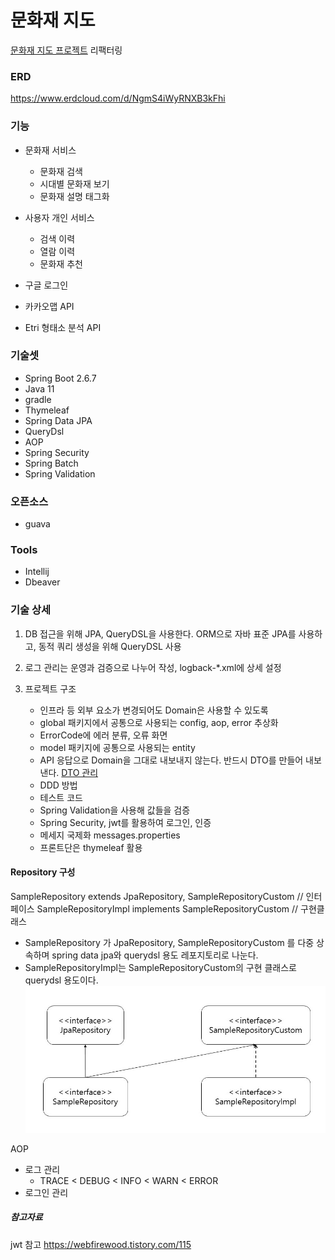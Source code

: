 # 문화재 지도
[문화재 지도 프로젝트](https://github.com/uyeonH/CulturalPropertyMap) 리팩터링

### ERD
https://www.erdcloud.com/d/NgmS4iWyRNXB3kFhi

### 기능

- 문화재 서비스
    - 문화재 검색
    - 시대별 문화재 보기
    - 문화재 설명 태그화
  
- 사용자 개인 서비스
    - 검색 이력
    - 열람 이력
    - 문화재 추천
  

- 구글 로그인
- 카카오맵 API
- Etri 형태소 분석 API

### 기술셋

- Spring Boot 2.6.7
- Java 11
- gradle
- Thymeleaf
- Spring Data JPA
- QueryDsl
- AOP
- Spring Security
- Spring Batch
- Spring Validation

### 오픈소스
- guava

### Tools
- Intellij
- Dbeaver

### 기술 상세
1. DB 접근을 위해 JPA, QueryDSL을 사용한다. 
   ORM으로 자바 표준 JPA를 사용하고, 동적 쿼리 생성을 위해 QueryDSL 사용
   
2. 로그 관리는 운영과 검증으로 나누어 작성, logback-*.xml에 상세 설정
   
3. 프로젝트 구조
   - 인프라 등 외부 요소가 변경되어도 Domain은 사용할 수 있도록 
   - global 패키지에서 공통으로 사용되는 config, aop, error 추상화
   - ErrorCode에 에러 분류, 오류 화면
   - model 패키지에 공통으로 사용되는 entity
   - API 응답으로 Domain을 그대로 내보내지 않는다. 반드시 DTO를 만들어 내보낸다. 
     [DTO 관리](https://song8420.tistory.com/m/383)
   - DDD 방법
   - 테스트 코드
   - Spring Validation을 사용해 값들을 검증
   - Spring Security, jwt를 활용하여 로그인, 인증
   - 메세지 국제화 messages.properties
   - 프론트단은 thymeleaf 활용













#### Repository 구성
SampleRepository extends JpaRepository, SampleRepositoryCustom // 인터페이스
SampleRepositoryImpl implements SampleRepositoryCustom // 구현클래스
- SampleRepository 가 JpaRepository, SampleRepositoryCustom 를 다중 상속하며 spring data jpa와 querydsl 용도 레포지토리로 나눈다.
- SampleRepositoryImpl는 SampleRepositoryCustom의 구현 클래스로 querydsl 용도이다.
![레포지토리 구조](./readme_image/repository.jpg)





AOP
- 로그 관리
  - TRACE  <  DEBUG  <  INFO  <  WARN  <  ERROR
- 로그인 관리



##### 참고자료
jwt 참고
https://webfirewood.tistory.com/115